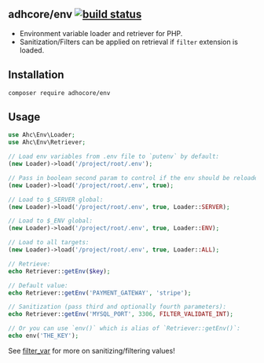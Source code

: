 ## adhcore/env [![build status](https://travis-ci.org/adhocore/env.svg?branch=master)](https://travis-ci.org/adhocore/env)

- Environment variable loader and retriever for PHP.
- Sanitization/Filters can be applied on retrieval if `filter` extension is loaded.

## Installation
```
composer require adhocore/env
```

## Usage
```php
use Ahc\Env\Loader;
use Ahc\Env\Retriever;

// Load env variables from .env file to `putenv` by default:
(new Loader)->load('/project/root/.env');

// Pass in boolean second param to control if the env should be reloaded:
(new Loader)->load('/project/root/.env', true);

// Load to $_SERVER global:
(new Loader)->load('/project/root/.env', true, Loader::SERVER);

// Load to $_ENV global:
(new Loader)->load('/project/root/.env', true, Loader::ENV);

// Load to all targets:
(new Loader)->load('/project/root/.env', true, Loader::ALL);

// Retrieve:
echo Retriever::getEnv($key);

// Default value:
echo Retriever::getEnv('PAYMENT_GATEWAY', 'stripe');

// Sanitization (pass third and optionally fourth parameters):
echo Retriever::getEnv('MYSQL_PORT', 3306, FILTER_VALIDATE_INT);

// Or you can use `env()` which is alias of `Retriever::getEnv()`:
echo env('THE_KEY');
```

See [filter_var](http://php.net/filter_var) for more on sanitizing/filtering values!

